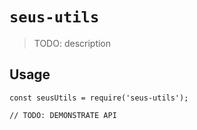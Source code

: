 # `seus-utils`

> TODO: description

## Usage

```
const seusUtils = require('seus-utils');

// TODO: DEMONSTRATE API
```
